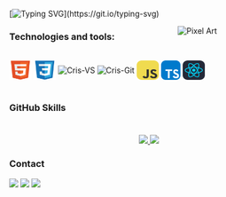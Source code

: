 
[![Typing SVG](https://readme-typing-svg.herokuapp.com?font=Doto&pause=1000&color=CE63FF&width=435&lines=Hello+world!+I'm+Rique.;Welcome+to+my+Github+Profile!)](https://git.io/typing-svg)




<img src="https://mir-s3-cdn-cf.behance.net/project_modules/hd/c7c37b102838689.5f3f8d8ab8058.gif" alt="Pixel Art" align="right" width="200">

### Technologies and tools:

<div style="display: inline_block"><br>
  <img align="center" alt="Cris-HTML" height="35" width="40" src="https://raw.githubusercontent.com/devicons/devicon/master/icons/html5/html5-original.svg">
  <img align="center" alt="Cris-CSS" height="35" width="40" src="https://raw.githubusercontent.com/devicons/devicon/master/icons/css3/css3-original.svg">
  <img align="center" alt="Cris-VS" height="35" width="40" src="https://cdn.jsdelivr.net/gh/devicons/devicon/icons/vscode/vscode-original.svg">
  <img align="center" alt="Cris-Git" height="35" width="40" src="https://cdn.jsdelivr.net/gh/devicons/devicon/icons/git/git-original.svg">
     <img align="center" alt="Cris-Js" height="35" width="40" src="https://raw.githubusercontent.com/tandpfun/skill-icons/65dea6c4eaca7da319e552c09f4cf5a9a8dab2c8/icons/JavaScript.svg">
   <img align="center" height="35" width="35" src= "https://raw.githubusercontent.com/tandpfun/skill-icons/65dea6c4eaca7da319e552c09f4cf5a9a8dab2c8/icons/TypeScript.svg"/>
  <img align="center" alt="Cris-react" height="35" width="40" src="https://raw.githubusercontent.com/tandpfun/skill-icons/65dea6c4eaca7da319e552c09f4cf5a9a8dab2c8/icons/React-Dark.svg"/>
</div><br>

### GitHub Skills
#
<div align="center" style="display: flex; justify-content: center;">
  <a href="https://github.com/riquee1s">
  <img height="195px" src="https://github-readme-stats.vercel.app/api?username=riquee1s&show_icons=true&theme=midnight-purple&include_all_commits=true&count_private=true"/>
  <img height="195px" src="https://github-readme-stats.vercel.app/api/top-langs/?username=riquee1s&layout=compact&langs_count=7&theme=midnight-purple"/>
  </a>
</div>
    
### Contact

<div>
  <a href="https://www.linkedin.com/in/rique-jesus/" target="_blank"><img src="https://img.shields.io/badge/-LinkedIn-%230077B5?style=for-the-badge&logo=linkedin&logoColor=white" height="40"></a> 
  <a href="mailto:hirodrank@gmail.com"><img src="https://img.shields.io/badge/Gmail-D14836?style=for-the-badge&logo=gmail&logoColor=white" target="_blank" height="40"></a>
<a href="https://www.instagram.com/rique.yvl/"><img src="https://img.shields.io/badge/Instagram-E4405F?style=for-the-badge&logo=instagram&logoColor=white" target="_blank" height="40"></a>

  
</div>


